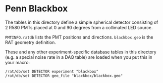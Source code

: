 Penn Blackbox 
============

The tables in this directory define a simple spherical detector consisting
of 2 R580 PMTs placed at 0 and 90 degrees from a collimated LED source.

`PMTINFO.ratdb` lists the PMT positions and directions.
`blackbox.geo` is the RAT geometry definition.

These and any other experiment-specific database tables in this directory
(e.g. a special noise rate in a DAQ table) are loaded when you put this in
your macro:

    /rat/db/set DETECTOR experiment "blackbox"
    /rat/db/set DETECTOR geo_file "blackbox/blackbox.geo"

